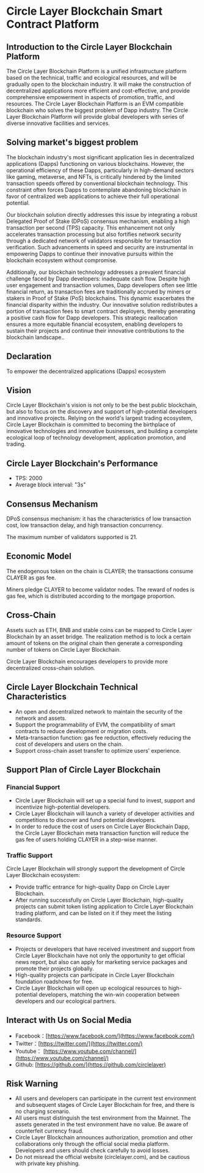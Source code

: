 # Circle Layer Blockchain Smart Contract Platform


## Introduction to the Circle Layer Blockchain Platform
The Circle Layer Blockchain Platform is a unified infrastructure platform based on the technical, traffic and ecological resources, and will be gradually open to the blockchain industry. It will make the construction of decentralized applications more efficient and cost-effective, and provide comprehensive empowerment in aspects of promotion, traffic, and resources. The Circle Layer Blockchain Platform is an EVM compatible blockchain who solves the biggest problem of Dapp industry. The Circle Layer Blockchain Platform will provide global developers with series of diverse innovative facilities and services.

## Solving market's biggest problem
The blockchain industry's most significant application lies in decentralized applications (Dapps) functioning on various blockchains. However, the operational efficiency of these Dapps, particularly in high-demand sectors like gaming, metaverse, and NFTs, is critically hindered by the limited transaction speeds offered by conventional blockchain technology. This constraint often forces Dapps to contemplate abandoning blockchain in favor of centralized web applications to achieve their full operational potential.

Our blockchain solution directly addresses this issue by integrating a robust Delegated Proof of Stake (DPoS) consensus mechanism, enabling a high transaction per second (TPS) capacity. This enhancement not only accelerates transaction processing but also fortifies network security through a dedicated network of validators responsible for transaction verification. Such advancements in speed and security are instrumental in empowering Dapps to continue their innovative pursuits within the blockchain ecosystem without compromise.

Additionally, our blockchain technology addresses a prevalent financial challenge faced by Dapp developers: inadequate cash flow. Despite high user engagement and transaction volumes, Dapp developers often see little financial return, as transaction fees are traditionally accrued by miners or stakers in Proof of Stake (PoS) blockchains. This dynamic exacerbates the financial disparity within the industry. Our innovative solution redistributes a portion of transaction fees to smart contract deployers, thereby generating a positive cash flow for Dapp developers. This strategic reallocation ensures a more equitable financial ecosystem, enabling developers to sustain their projects and continue their innovative contributions to the blockchain landscape..

## Declaration
To empower the decentralized applications (Dapps) ecosystem 

## Vision
Circle Layer Blockchain's vision is not only to be the best public blockchain, but also to focus on the discovery and support of high-potential developers and innovative projects. Relying on the world's largest trading ecosystem, Circle Layer Blockchain is committed to becoming the birthplace of innovative technologies and innovative businesses, and building a complete ecological loop of technology development, application promotion, and trading.

## Circle Layer Blockchain's Performance
- TPS: 2000
- Average block interval: "3s"

## Consensus Mechanism
DPoS consensus mechanism: it has the characteristics of low transaction cost, low transaction delay, and high transaction concurrency.

The maximum number of validators supported is 21.

## Economic Model 
The endogenous token on the chain is CLAYER; the transactions consume CLAYER as gas fee.

Miners pledge CLAYER to become validator nodes. The reward of nodes is gas fee, which is distributed according to the mortgage proportion. 

## Cross-Chain
Assets such as ETH, BNB and stable coins can be mapped to Circle Layer Blockchain by an asset bridge. The realization method is to lock a certain amount of tokens on the original chain then generate a corresponding number of tokens on Circle Layer Blockchain. 

Circle Layer Blockchain encourages developers to provide more decentralized cross-chain solution.  

## Circle Layer Blockchain Technical Characteristics
- An open and decentralized network to maintain the security of the network and assets.
- Support the programmability of EVM, the compatibility of smart contracts to reduce development or migration costs.
- Meta-transaction function: gas fee reduction, effectively reducing the cost of developers and users on the chain.
- Support cross-chain asset transfer to optimize users’ experience.

## Support Plan of Circle Layer Blockchain
### Financial Support
- Circle Layer Blockchain will set up a special fund to invest, support and incentivize high-potential developers.
- Circle Layer Blockchain will launch a variety of developer activities and competitions to discover and fund potential developers. 
- In order to reduce the cost of users on Circle Layer Blockchain Dapp, the Circle Layer Blockchain meta transaction function will reduce the gas fee of users holding CLAYER in a step-wise manner.

### Traffic Support
Circle Layer Blockchain will strongly support the development of Circle Layer Blockchain ecosystem:
- Provide traffic entrance for high-quality Dapp on Circle Layer Blockchain.
- After running successfully on Circle Layer Blockchain, high-quality projects can submit token listing application to Circle Layer Blockchain trading platform, and can be listed on it if they meet the listing standards.

### Resource Support
- Projects or developers that have received investment and support from Circle Layer Blockchain have not only the opportunity to get official news report, but also can apply for marketing service packages and promote their projects globally.
- High-quality projects can participate in Circle Layer Blockchain foundation roadshows for free.
- Circle Layer Blockchain will open up ecological resources to high-potential developers, matching the win-win cooperation between developers and our ecological partners.


## Interact with Us on Social Media
- Facebook：[https://www.facebook.com/](https://www.facebook.com/)
- Twitter：[https://twitter.com/](https://twitter.com/)
- Youtube： [https://www.youtube.com/channel/](https://www.youtube.com/channel/)
- Github: [https://github.com/](https://github.com/circlelayer)

## Risk Warning
- All users and developers can participate in the current test environment and subsequent stages of Circle Layer Blockchain for free, and there is no charging scenario.
- All users must distinguish the test environment from the Mainnet. The assets generated in the test environment have no value. Be aware of counterfeit currency fraud.
- Circle Layer Blockchain announces authorization, promotion and other collaborations only through the official social media platform. Developers and users should check carefully to avoid losses.
- Do not misread the official website (circlelayer.com), and be cautious with private key phishing.
